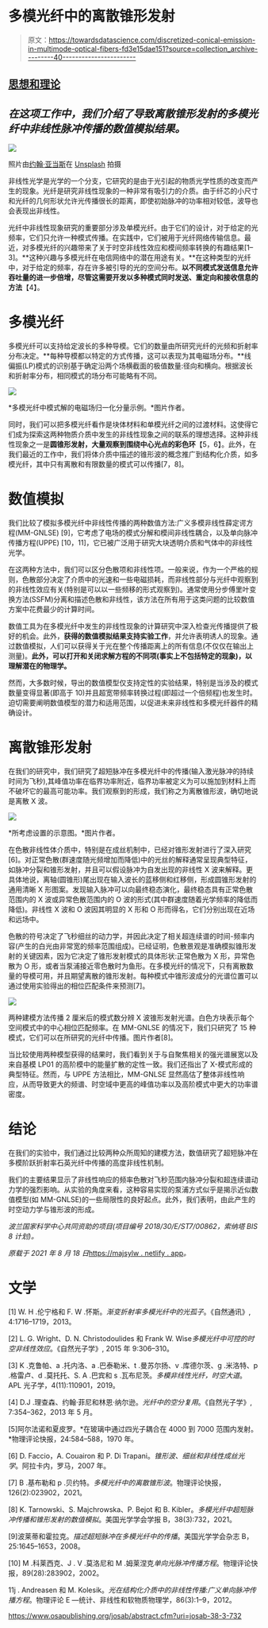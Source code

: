 # 多模光纤中的离散锥形发射

> 原文：<https://towardsdatascience.com/discretized-conical-emission-in-multimode-optical-fibers-fd3e15dae151?source=collection_archive---------40----------------------->

## [思想和理论](https://towardsdatascience.com/tagged/thoughts-and-theory)

## *在这项工作中，我们介绍了导致离散锥形发射的多模光纤中非线性脉冲传播的数值模拟结果。*

![](img/73d07d16e91ded1755c386a8252b4bc7.png)

照片由[约翰·亚当斯](https://unsplash.com/@johnladams?utm_source=medium&utm_medium=referral)在 [Unsplash](https://unsplash.com?utm_source=medium&utm_medium=referral) 拍摄

非线性光学是光学的一个分支，它研究的是由于光引起的物质光学性质的改变而产生的现象。光纤是研究非线性现象的一种非常有吸引力的介质。由于纤芯的小尺寸和光纤的几何形状允许光传播很长的距离，即使初始脉冲的功率相对较低，波导也会表现出非线性。

光纤中非线性现象研究的重要部分涉及单模光纤。由于它们的设计，对于给定的光频率，它们只允许一种模式传播。在实践中，它们被用于光纤网络传输信息。最近，对多模光纤的兴趣带来了关于时空非线性效应和模间频率转换的有趣结果[1–3]。**这种兴趣与多模光纤在电信网络中的潜在用途有关。**在这种类型的光纤中，对于给定的频率，存在许多被引导的光的空间分布。**以不同模式发送信息允许吞吐量的进一步倍增，尽管这需要开发以多种模式同时发送、重定向和接收信息的方法**【4】。

# 多模光纤

多模光纤可以支持给定波长的多种导模。它们的数量由所研究光纤的光频和折射率分布决定。**每种导模都以特定的方式传播，这可以表现为其电磁场分布。**线偏振(LP)模式的识别基于确定沿两个场横截面的极值数量:径向和横向。根据波长和折射率分布，相同模式的场分布可能略有不同。

![](img/d2c389fe726978bc055715115cbff30f.png)

*多模光纤中模式解的电磁场归一化分量示例。*图片作者。

同时，我们可以把多模光纤看作是块体材料和单模光纤之间的过渡材料。这使得它们成为探索这两种物质介质中发生的非线性现象之间的联系的理想选择。这种非线性现象之一是**圆锥形发射，大量观察到围绕中心光点的彩色环**【5，6】。此外，在我们最近的工作中，我们将体介质中描述的锥形波的概念推广到结构化介质，如多模光纤，其中只有离散和有限数量的模式可以传播[7，8]。

# 数值模拟

我们比较了模拟多模光纤中非线性传播的两种数值方法:广义多模非线性薛定谔方程(MM-GNLSE) [9]，它考虑了电场的模式分解和模间非线性耦合，以及单向脉冲传播方程(UPPE) [10，11]，它已被广泛用于研究大块透明介质和气体中的非线性光学。

在这两种方法中，我们可以区分色散项和非线性项。一般来说，作为一个严格的规则，色散部分决定了介质中的光速和一些电磁损耗，而非线性部分与光纤中观察到的非线性效应有关(特别是可以以一些频移的形式观察到)。通常使用分步傅里叶变换方法(SSFM)分离和描述色散和非线性，该方法在所有用于这类问题的比较数值方案中花费最少的计算时间。

数值工具为在多模光纤中发生的非线性现象的计算研究中深入检查光传播提供了极好的机会。此外，**获得的数值模拟结果支持实验工作**，并允许表明诱人的现象。通过数值模拟，人们可以获得关于光在整个传播距离上的所有信息(不仅仅在输出上测量)。**此外，可以打开和关闭求解方程的不同项(事实上不包括特定的现象)，以理解潜在的物理学。**

然而，大多数时候，导出的数值模型仅支持定性的实验结果，特别是当涉及的模式数量变得显著(即高于 10)并且超宽带频率转换过程(即超过一个倍频程)也发生时。迫切需要阐明数值模型的潜力和适用范围，以促进未来非线性和多模光纤器件的精确设计。

# 离散锥形发射

在我们的研究中，我们研究了超短脉冲在多模光纤中的传播(输入激光脉冲的持续时间为飞秒),其峰值功率在临界功率附近，临界功率被定义为可以施加到材料上而不破坏它的最高可能功率。我们观察到的形成，我们称之为离散锥形波，确切地说是离散 X 波。

![](img/a83307802ebece5dc995487f09ec9d5d.png)

*所考虑设置的示意图。*图片作者。

在色散非线性体介质中，特别是在成丝机制中，已经对锥形发射进行了深入研究[6]。对正常色散(群速度随光频增加而降低)中的光丝的解释通常呈现典型特征，如脉冲分裂和锥形发射，并且可以假设脉冲为自发出现的非线性 X 波来解释。更具体地说，离轴(圆锥形)尾出现在输入波长的蓝移侧和红移侧，形成圆锥形发射的通用清晰 X 形图案。发现输入脉冲可以向最终稳态演化，最终稳态具有正常色散范围内的 X 波或异常色散范围内的 O 波的形式(其中群速度随着光学频率的降低而降低)。非线性 X 波和 O 波因其明显的 X 形和 O 形而得名，它们分别出现在近场和远场中。

色散的符号决定了飞秒细丝的动力学，并因此决定了相关超连续谱的时间-频率内容(产生的白光由非常宽的频率范围组成)。已经证明，色散景观是准确模拟锥形发射的关键因素，因为它决定了锥形发射模式的具体形状:正常色散为 X 形，异常色散为 O 形，或者当泵浦接近零色散时为鱼形。在多模光纤的情况下，只有离散数量的导模可用，并且期望离散的锥形发射。每种模式中锥形波成分的光谱位置可以通过使用实验得出的相位匹配条件来预测[7]。

![](img/3ce19456ec2fc160df0cc543c47ae586.png)

两种建模方法传播 2 厘米后的模式数分辨 X 波锥形发射光谱。白色方块表示每个空间模式中的中心相位匹配频率。在 MM-GNLSE 的情况下，我们只研究了 15 种模式，它们可以在所研究的光纤中传播。图片作者[8]。

当比较使用两种模型获得的结果时，我们看到关于与自聚焦相关的强光谱展宽以及来自基模 LP01 的高阶模中的能量扩散的定性一致。我们还指出了 X-模式形成的典型特征。然而，与 UPPE 方法相比，MM-GNLSE 显然高估了整体非线性响应，从而导致更大的频谱、时空域中更高的峰值功率以及高阶模式中更大的功率谱密度。

# 结论

在我们的实验中，我们通过比较两种众所周知的建模方法，数值研究了超短脉冲在多模阶跃折射率石英光纤中传播的高度非线性机制。

我们的主要结果显示了非线性响应的频率色散对飞秒范围内脉冲分裂和超连续谱动力学的强烈影响。从实验的角度来看，这种容易实现的泵浦方式似乎是揭示近似数值模型(如 MM-GNLSE)的一些局限性的良好起点。此外，我们表明，由此产生的时空动力学与锥形波的形成。

*波兰国家科学中心共同资助的项目(项目编号 2018/30/E/ST7/00862，索纳塔 BIS 8 计划)。*

*原载于 2021 年 8 月 18 日*[https://majsylw . netlify . app](https://majsylw.netlify.app/post/conical/)*。*

# 文学

[1] W. H .伦宁格和 F. W .怀斯。*渐变折射率多模光纤中的光孤子*。《自然通讯》, 4:1716–1719，2013。

[2] L. G. Wright、D. N. Christodoulides 和 Frank W. Wise*多模光纤中可控的时空非线性效应*。《自然光子学》, 2015 年 9:306–310。

[3] K .克鲁帕、a .托内洛、a .巴泰勒米、t .曼苏尔扬、v .库德尔茨、g .米洛特、p .格雷卢、d .莫托托、S. A .巴宾和 s .瓦布尼茨。*多模非线性光纤，时空大道*。APL 光子学，4(11):110901，2019。

[4] D.J .理查森、约翰·菲尼和林恩·纳尔逊。*光纤中的空分复用*。《自然光子学》, 7:354–362，2013 年 5 月。

[5]阿尔法诺和夏皮罗。*在玻璃中通过四光子耦合在 4000 到 7000 范围内发射。*物理评论快报，24:584–588，1970 年。

[6] D. Faccio，A. Couairon 和 P. Di Trapani。*锥形波、细丝和非线性成丝光学*。阿拉卡内，罗马，2007 年。

[7] B .基布勒和 p .贝约特。*多模光纤中的离散锥形波*。物理评论快报，126(2):023902，2021。

[8] K. Tarnowski、S. Majchrowska、P. Bejot 和 B. Kibler。*多模光纤中超短脉冲传播和锥形发射的数值模拟*。美国光学学会学报 B，38(3):732，2021。

[9]波莱蒂和霍拉克。*描述超短脉冲在多模光纤中的传播*。美国光学学会杂志 B，25:1645–1653，2008。

[10] M .科莱西克、J . V .莫洛尼和 M .姆莱涅克*单向光脉冲传播方程*。物理评论快报，89(28):283902，2002。

11j . Andreasen 和 M. Kolesik。*光在结构化介质中的非线性传播:广义单向脉冲传播方程*。物理评论 E —统计、非线性和软物质物理学，86(3):1–9，2012。

<https://www.osapublishing.org/josab/abstract.cfm?uri=josab-38-3-732> 
